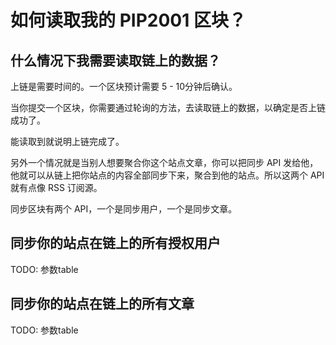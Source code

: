 # 如何读取我的 PIP2001 区块？

## 什么情况下我需要读取链上的数据？
上链是需要时间的。一个区块预计需要 5 - 10分钟后确认。

当你提交一个区块，你需要通过轮询的方法，去读取链上的数据，以确定是否上链成功了。

能读取到就说明上链完成了。

另外一个情况就是当别人想要聚合你这个站点文章，你可以把同步 API 发给他，他就可以从链上把你站点的内容全部同步下来，聚合到他的站点。所以这两个 API 就有点像 RSS 订阅源。

同步区块有两个 API，一个是同步用户，一个是同步文章。

## 同步你的站点在链上的所有授权用户

TODO: 参数table

## 同步你的站点在链上的所有文章

TODO: 参数table